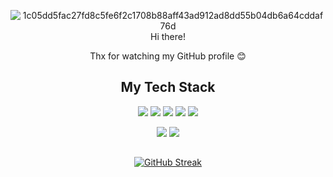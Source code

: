 
<div align="center">

![1c05dd5fac27fd8c5fe6f2c1708b88aff43ad912ad8dd55b04db6a64cddaf76d](https://github.com/YeonShin/YeonShin/assets/127587330/a6c9aed1-8a5c-4b46-a7c2-aa25f0dda878)
<br>
Hi there! 

Thx for watching my GitHub profile 😊



## My Tech Stack

<img src="https://img.shields.io/badge/c++-00599C?style=for-the-badge&logo=c%2B%2B&logoColor=white"> <img src="https://img.shields.io/badge/html5-E34F26?style=for-the-badge&logo=html5&logoColor=white"> <img src="https://img.shields.io/badge/css-1572B6?style=for-the-badge&logo=css3&logoColor=white"> <img src="https://img.shields.io/badge/javascript-F7DF1E?style=for-the-badge&logo=javascript&logoColor=black"> <img src="https://img.shields.io/badge/react-61DAFB?style=for-the-badge&logo=react&logoColor=black">

<img src="https://img.shields.io/badge/github-181717?style=for-the-badge&logo=github&logoColor=white"> <img src="https://img.shields.io/badge/git-F05032?style=for-the-badge&logo=git&logoColor=white">
## 
[![GitHub Streak](https://streak-stats.demolab.com?user=YeonShin&theme=dark&hide_border=true)](https://git.io/streak-stats)
<!--
**YeonShin/YeonShin** is a ✨ _special_ ✨ repository because its `README.md` (this file) appears on your GitHub profile.

Here are some ideas to get you started:

- 🔭 I’m currently working on ...
- 🌱 I’m currently learning ...
- 👯 I’m looking to collaborate on ...
- 🤔 I’m looking for help with ...
- 💬 Ask me about ...
- 📫 How to reach me: ...
- 😄 Pronouns: ...
- ⚡ Fun fact: ...
-->

</div>

